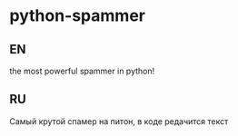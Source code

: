 # python-spammer
## EN
the most powerful spammer in python!
## RU
Самый крутой спамер на питон, в коде редачится текст

